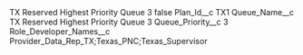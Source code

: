 <?xml version="1.0" encoding="UTF-8"?>
<CustomMetadata xmlns="http://soap.sforce.com/2006/04/metadata" xmlns:xsi="http://www.w3.org/2001/XMLSchema-instance" xmlns:xsd="http://www.w3.org/2001/XMLSchema">
    <label>TX Reserved Highest Priority Queue 3</label>
    <protected>false</protected>
    <values>
        <field>Plan_Id__c</field>
        <value xsi:type="xsd:string">TX1</value>
    </values>
    <values>
        <field>Queue_Name__c</field>
        <value xsi:type="xsd:string">TX Reserved Highest Priority Queue 3</value>
    </values>
    <values>
        <field>Queue_Priority__c</field>
        <value xsi:type="xsd:string">3</value>
    </values>
    <values>
        <field>Role_Developer_Names__c</field>
        <value xsi:type="xsd:string">Provider_Data_Rep_TX;Texas_PNC;Texas_Supervisor</value>
    </values>
</CustomMetadata>
